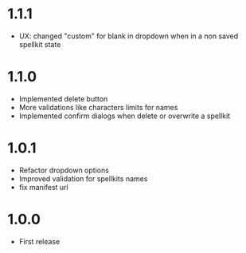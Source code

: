 # 1.1.1
- UX: changed "custom" for blank in dropdown when in a non saved spellkit state

# 1.1.0
- Implemented delete button
- More validations like characters limits for names
- Implemented confirm dialogs when delete or overwrite a spellkit

# 1.0.1
- Refactor dropdown options
- Improved validation for spellkits names
- fix manifest url

# 1.0.0
- First release